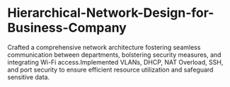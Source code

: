 # Hierarchical-Network-Design-for-Business-Company
Crafted a comprehensive network architecture fostering seamless communication between departments, bolstering security measures, and integrating Wi-Fi access.Implemented VLANs, DHCP, NAT Overload, SSH, and port security to ensure efficient resource utilization and safeguard sensitive data.
